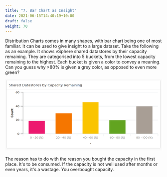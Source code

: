 ```yaml
---
title: "7. Bar Chart as Insight"
date: 2021-06-15T14:40:19+10:00
draft: false
weight: 70
---
```


Distribution Charts comes in many shapes, with bar chart being one of most familiar. It can be used to give insight to a large dataset. Take the following as an example. It shows vSphere shared datastores by their capacity remaining. They are categorised into 5 buckets, from the lowest capacity remaining to the highest. Each bucket is given a color to convey a meaning. Can you guess why >80% is given a grey color, as opposed to even more green?

![Bar Chart example](3.1.7-fig-1.png)

The reason has to do with the reason you bought the capacity in the first place. It's to be consumed. If the capacity is not well used after months or even years, it's a wastage. You overbought capacity.